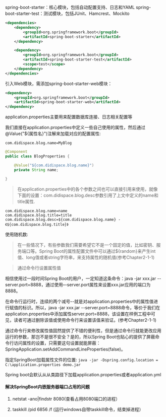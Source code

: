 spring-boot-starter：核心模块，包括自动配置支持、日志和YAML
spring-boot-starter-test：测试模块，包括JUnit、Hamcrest、Mockito

```xml
<dependencies>
    <dependency>
        <groupId>org.springframework.boot</groupId>
		<artifactId>spring-boot-starter</artifactId>
	</dependency>

	<dependency>
		<groupId>org.springframework.boot</groupId>
		<artifactId>spring-boot-starter-test</artifactId>
		<scope>test</scope>
	</dependency>
</dependencies>
```

引入Web模块，需添加spring-boot-starter-web模块：

```xml
<dependency>
	<groupId>org.springframework.boot</groupId>
	<artifactId>spring-boot-starter-web</artifactId>
</dependency>
```

application.properties主要用来配置数据库连接、日志相关配置等

我们直接在application.properties中定义一些自己使用的属性，然后通过@Value("${属性名}")注解来加载对应的配置属性:

```
com.didispace.blog.name=MyBlog
```

```java
@Component
public class BlogProperties {

    @Value("${com.didispace.blog.name}")
    private String name;

}
```

>在application.properties中的各个参数之间也可以直接引用来使用，就像下面的设置：com.didispace.blog.desc参数引用了上文中定义的name和title属性.

```
com.didispace.blog.name=name
com.didispace.blog.title=title
com.didispace.blog.desc=${com.didispace.blog.name} - 《${com.didispace.blog.title}》
```

使用随机数:

>在一些情况下，有些参数我们需要希望它不是一个固定的值，比如密钥、服务端口等。Spring Boot的属性配置文件中可以通过${random}来产生int值、long值或者string字符串，来支持属性的随机值(参考Chapter2-1-1)

>通过命令行设置属性值

相信使用过一段时间Spring Boot的用户，一定知道这条命令：java -jar xxx.jar --server.port=8888，通过使用–-server.port属性来设置xxx.jar应用的端口为8888。

在命令行运行时，连续的两个减号--就是对application.properties中的属性值进行赋值的标识。所以，java -jar xxx.jar --server.port=8888命令，等价于我们在application.properties中添加属性server.port=8888，该设置在样例工程中可见，读者可通过删除该值或使用命令行来设置该值来验证。(参考Chapter2-1-1)

通过命令行来修改属性值固然提供了不错的便利性，但是通过命令行就能更改应用运行的参数，那岂不是很不安全？是的，所以Spring Boot也贴心的提供了屏蔽命令行访问属性的设置，只需要这句设置就能屏蔽：SpringApplication.setAddCommandLineProperties(false)。

指定SpringBoot加载属性文件的位置:
`java -jar -Dspring.config.location = C:\application.properties demo.jar`

Spring boot会默认从从类路径下加载application.properties或者application.yml

#### 解决SpringBoot内嵌服务器端口占用的问题

1. netstat  -ano|findstr  8080(查看占用8080端口的进程）

2. taskkill  /pid  6856  /f (运行windows自带taskkill命令，结束掉进程）